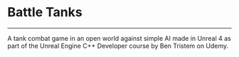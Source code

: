 # Battle Tanks
****

A tank combat game in an open world against simple AI made in Unreal 4 as part of the Unreal Engine C++ Developer course by Ben Tristem on Udemy.
